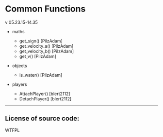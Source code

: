 Common Functions
================
v 05.23.15-14.35

- maths
	- get_sign()		[PilzAdam]
	- get_velocity_a()	[PilzAdam]
	- get_velocity_b()	[PilzAdam]
	- get_v()		[PilzAdam]

- objects
	- is_water()		[PilzAdam]

- players
	- AttachPlayer()	[blert2112]
	- DetachPlayer()	[blert2112]

-----------------------
License of source code:
-----------------------
WTFPL
